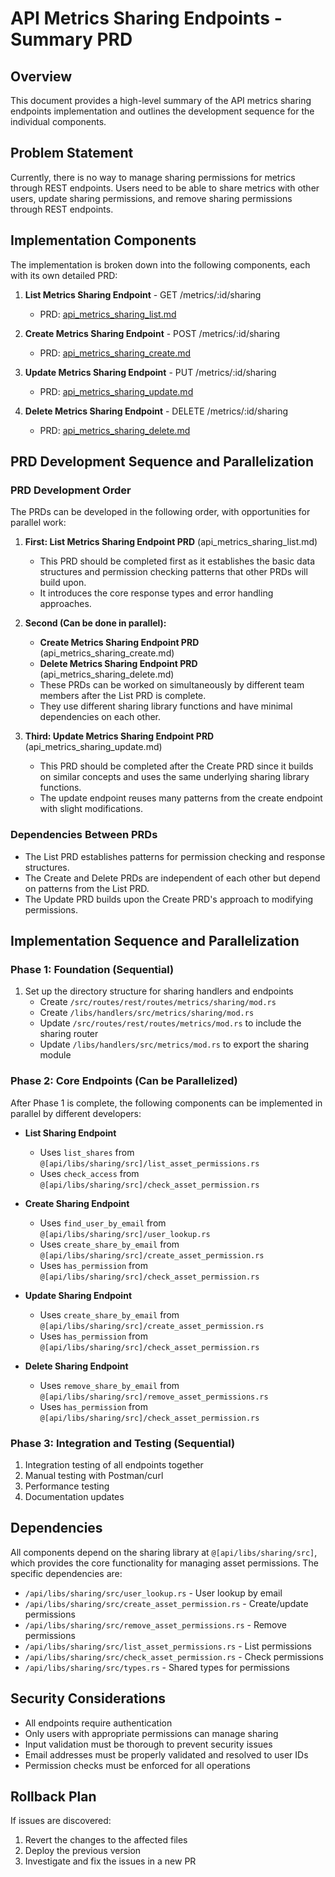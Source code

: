 # API Metrics Sharing Endpoints - Summary PRD

## Overview
This document provides a high-level summary of the API metrics sharing endpoints implementation and outlines the development sequence for the individual components.

## Problem Statement
Currently, there is no way to manage sharing permissions for metrics through REST endpoints. Users need to be able to share metrics with other users, update sharing permissions, and remove sharing permissions through REST endpoints.

## Implementation Components

The implementation is broken down into the following components, each with its own detailed PRD:

1. **List Metrics Sharing Endpoint** - GET /metrics/:id/sharing
   - PRD: [api_metrics_sharing_list.md](/Users/dallin/buster/buster/api/prds/active/api_metrics_sharing_list.md)

2. **Create Metrics Sharing Endpoint** - POST /metrics/:id/sharing
   - PRD: [api_metrics_sharing_create.md](/Users/dallin/buster/buster/api/prds/active/api_metrics_sharing_create.md)

3. **Update Metrics Sharing Endpoint** - PUT /metrics/:id/sharing
   - PRD: [api_metrics_sharing_update.md](/Users/dallin/buster/buster/api/prds/active/api_metrics_sharing_update.md)

4. **Delete Metrics Sharing Endpoint** - DELETE /metrics/:id/sharing
   - PRD: [api_metrics_sharing_delete.md](/Users/dallin/buster/buster/api/prds/active/api_metrics_sharing_delete.md)

## PRD Development Sequence and Parallelization

### PRD Development Order
The PRDs can be developed in the following order, with opportunities for parallel work:

1. **First: List Metrics Sharing Endpoint PRD** (api_metrics_sharing_list.md)
   - This PRD should be completed first as it establishes the basic data structures and permission checking patterns that other PRDs will build upon.
   - It introduces the core response types and error handling approaches.

2. **Second (Can be done in parallel):**
   - **Create Metrics Sharing Endpoint PRD** (api_metrics_sharing_create.md)
   - **Delete Metrics Sharing Endpoint PRD** (api_metrics_sharing_delete.md)
   - These PRDs can be worked on simultaneously by different team members after the List PRD is complete.
   - They use different sharing library functions and have minimal dependencies on each other.

3. **Third: Update Metrics Sharing Endpoint PRD** (api_metrics_sharing_update.md)
   - This PRD should be completed after the Create PRD since it builds on similar concepts and uses the same underlying sharing library functions.
   - The update endpoint reuses many patterns from the create endpoint with slight modifications.

### Dependencies Between PRDs

- The List PRD establishes patterns for permission checking and response structures.
- The Create and Delete PRDs are independent of each other but depend on patterns from the List PRD.
- The Update PRD builds upon the Create PRD's approach to modifying permissions.

## Implementation Sequence and Parallelization

### Phase 1: Foundation (Sequential)
1. Set up the directory structure for sharing handlers and endpoints
   - Create `/src/routes/rest/routes/metrics/sharing/mod.rs`
   - Create `/libs/handlers/src/metrics/sharing/mod.rs`
   - Update `/src/routes/rest/routes/metrics/mod.rs` to include the sharing router
   - Update `/libs/handlers/src/metrics/mod.rs` to export the sharing module

### Phase 2: Core Endpoints (Can be Parallelized)
After Phase 1 is complete, the following components can be implemented in parallel by different developers:

- **List Sharing Endpoint**
  - Uses `list_shares` from `@[api/libs/sharing/src]/list_asset_permissions.rs`
  - Uses `check_access` from `@[api/libs/sharing/src]/check_asset_permission.rs`

- **Create Sharing Endpoint**
  - Uses `find_user_by_email` from `@[api/libs/sharing/src]/user_lookup.rs`
  - Uses `create_share_by_email` from `@[api/libs/sharing/src]/create_asset_permission.rs`
  - Uses `has_permission` from `@[api/libs/sharing/src]/check_asset_permission.rs`

- **Update Sharing Endpoint**
  - Uses `create_share_by_email` from `@[api/libs/sharing/src]/create_asset_permission.rs`
  - Uses `has_permission` from `@[api/libs/sharing/src]/check_asset_permission.rs`

- **Delete Sharing Endpoint**
  - Uses `remove_share_by_email` from `@[api/libs/sharing/src]/remove_asset_permissions.rs`
  - Uses `has_permission` from `@[api/libs/sharing/src]/check_asset_permission.rs`

### Phase 3: Integration and Testing (Sequential)
1. Integration testing of all endpoints together
2. Manual testing with Postman/curl
3. Performance testing
4. Documentation updates

## Dependencies
All components depend on the sharing library at `@[api/libs/sharing/src]`, which provides the core functionality for managing asset permissions. The specific dependencies are:

- `/api/libs/sharing/src/user_lookup.rs` - User lookup by email
- `/api/libs/sharing/src/create_asset_permission.rs` - Create/update permissions
- `/api/libs/sharing/src/remove_asset_permissions.rs` - Remove permissions
- `/api/libs/sharing/src/list_asset_permissions.rs` - List permissions
- `/api/libs/sharing/src/check_asset_permission.rs` - Check permissions
- `/api/libs/sharing/src/types.rs` - Shared types for permissions

## Security Considerations
- All endpoints require authentication
- Only users with appropriate permissions can manage sharing
- Input validation must be thorough to prevent security issues
- Email addresses must be properly validated and resolved to user IDs
- Permission checks must be enforced for all operations

## Rollback Plan
If issues are discovered:
1. Revert the changes to the affected files
2. Deploy the previous version
3. Investigate and fix the issues in a new PR